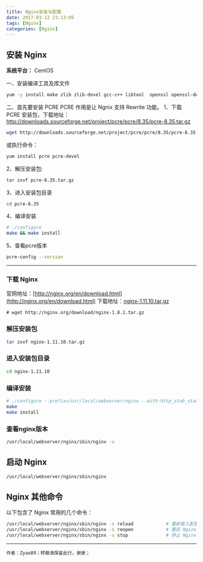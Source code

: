 ```yaml
---
title: Nginx安装与配置
date: 2017-03-12 23:13:05
tags: [Nginx]
categories: [Nginx]
---
```


## 安装 Nginx

**系统平台：** CentOS

一、安装编译工具及库文件

```sh
yum -y install make zlib zlib-devel gcc-c++ libtool  openssl openssl-devel
```

<!--more-->

二、首先要安装 PCRE
PCRE 作用是让 Ngnix 支持 Rewrite 功能。
1、下载 PCRE 安装包，下载地址： <http://downloads.sourceforge.net/project/pcre/pcre/8.35/pcre-8.35.tar.gz>

```sh
wget http://downloads.sourceforge.net/project/pcre/pcre/8.35/pcre-8.35.tar.gz
```

或执行命令：

```sh
yum install pcre pcre-devel
```

2、解压安装包:

```sh
tar zxvf pcre-8.35.tar.gz
```

3、进入安装包目录

```sh
cd pcre-8.35
```

4、编译安装

```sh
# ./configure
make && make install
```

5、查看pcre版本

```sh
pcre-config --version
```

---

### 下载 Nginx

官网地址：[http://nginx.org/en/download.html](http://nginx.org/en/download.html)
下载地址：[nginx-1.11.10.tar.gz](http://nginx.org/download/nginx-1.11.10.tar.gz)

```
# wget http://nginx.org/download/nginx-1.8.1.tar.gz
```

### 解压安装包

```sh
tar zxvf nginx-1.11.10.tar.gz
```

### 进入安装包目录

```sh
cd nginx-1.11.10
```

### 编译安装

```sh
# ./configure --prefix=/usr/local/webserver/nginx --with-http_stub_status_module --with-http_ssl_module --with-pcre=/usr/local/src/pcre-8.35
make
make install
```

### 查看nginx版本

```sh
/usr/local/webserver/nginx/sbin/nginx -v
```

## 启动 Nginx

```sh
/usr/local/webserver/nginx/sbin/nginx
```

## Nginx 其他命令

以下包含了 Nginx 常用的几个命令：

```sh
/usr/local/webserver/nginx/sbin/nginx -s reload            # 重新载入配置文件
/usr/local/webserver/nginx/sbin/nginx -s reopen            # 重启 Nginx
/usr/local/webserver/nginx/sbin/nginx -s stop              # 停止 Nginx
```

---

`作者：Zyao89；转载请保留此行，谢谢；`
